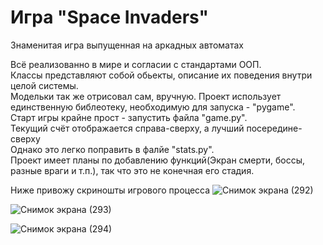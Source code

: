 # Игра "Space Invaders"

Знаменитая игра выпущенная на аркадных автоматах

Всё реализованно в мире и согласии с стандартами ООП. <br>
Классы представляют собой обьекты, описание их поведения внутри целой системы. <br>
Модельки так же отрисовал сам, вручную. Проект использует единственную библеотеку, необходимую для запуска - "pygame". <br>
Старт игры крайне прост - запустить файла "game.py". <br>
Текущий счёт отображается справа-сверху, а лучший посередине-сверху <br>
Однако это легко поправить в фалйе "stats.py". <br>
Проект имеет планы по добавлению функций(Экран смерти, боссы, разные враги и т.п.), так что это не конечная его стадия. <br>

Ниже привожу скриношты игрового процесса
![Снимок экрана (292)](https://github.com/TimurKarkoshin/Game_SpaceDefenders/assets/144448914/ac3adf8c-bb20-4521-a49b-a642fe621847)

![Снимок экрана (293)](https://github.com/TimurKarkoshin/Game_SpaceDefenders/assets/144448914/270a197c-06b9-49b0-ae70-787e68e9191a)

![Снимок экрана (294)](https://github.com/TimurKarkoshin/Game_SpaceDefenders/assets/144448914/6220f6de-6f4d-49c8-9d0a-a8502249c3d2)
